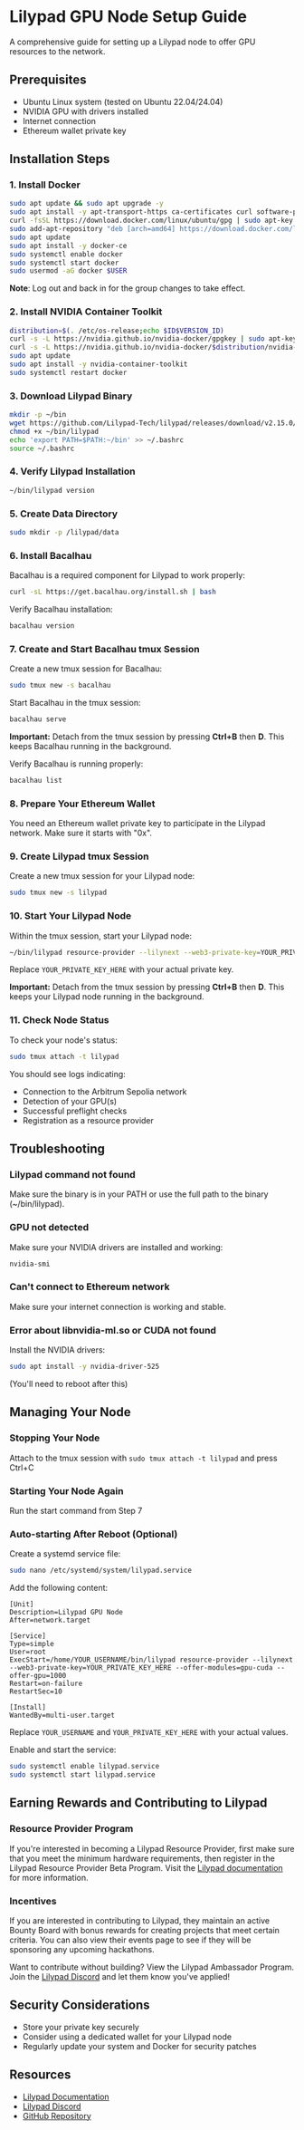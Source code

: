 # Lilypad GPU Node Setup Guide

A comprehensive guide for setting up a Lilypad node to offer GPU resources to the network.

## Prerequisites

- Ubuntu Linux system (tested on Ubuntu 22.04/24.04)
- NVIDIA GPU with drivers installed
- Internet connection
- Ethereum wallet private key

## Installation Steps

### 1. Install Docker

```bash
sudo apt update && sudo apt upgrade -y
sudo apt install -y apt-transport-https ca-certificates curl software-properties-common
curl -fsSL https://download.docker.com/linux/ubuntu/gpg | sudo apt-key add -
sudo add-apt-repository "deb [arch=amd64] https://download.docker.com/linux/ubuntu $(lsb_release -cs) stable"
sudo apt update
sudo apt install -y docker-ce
sudo systemctl enable docker
sudo systemctl start docker
sudo usermod -aG docker $USER
```

**Note**: Log out and back in for the group changes to take effect.

### 2. Install NVIDIA Container Toolkit

```bash
distribution=$(. /etc/os-release;echo $ID$VERSION_ID)
curl -s -L https://nvidia.github.io/nvidia-docker/gpgkey | sudo apt-key add -
curl -s -L https://nvidia.github.io/nvidia-docker/$distribution/nvidia-docker.list | sudo tee /etc/apt/sources.list.d/nvidia-docker.list
sudo apt update
sudo apt install -y nvidia-container-toolkit
sudo systemctl restart docker
```

### 3. Download Lilypad Binary

```bash
mkdir -p ~/bin
wget https://github.com/Lilypad-Tech/lilypad/releases/download/v2.15.0/lilypad-linux-amd64-gpu -O ~/bin/lilypad
chmod +x ~/bin/lilypad
echo 'export PATH=$PATH:~/bin' >> ~/.bashrc
source ~/.bashrc
```

### 4. Verify Lilypad Installation

```bash
~/bin/lilypad version
```

### 5. Create Data Directory

```bash
sudo mkdir -p /lilypad/data
```

### 6. Install Bacalhau

Bacalhau is a required component for Lilypad to work properly:

```bash
curl -sL https://get.bacalhau.org/install.sh | bash
```

Verify Bacalhau installation:
```bash
bacalhau version
```

### 7. Create and Start Bacalhau tmux Session

Create a new tmux session for Bacalhau:
```bash
sudo tmux new -s bacalhau
```

Start Bacalhau in the tmux session:
```bash
bacalhau serve
```

**Important:** Detach from the tmux session by pressing **Ctrl+B** then **D**. This keeps Bacalhau running in the background.

Verify Bacalhau is running properly:
```bash
bacalhau list
```

### 8. Prepare Your Ethereum Wallet

You need an Ethereum wallet private key to participate in the Lilypad network. Make sure it starts with "0x".

### 9. Create Lilypad tmux Session

Create a new tmux session for your Lilypad node:
```bash
sudo tmux new -s lilypad
```

### 10. Start Your Lilypad Node

Within the tmux session, start your Lilypad node:
```bash
~/bin/lilypad resource-provider --lilynext --web3-private-key=YOUR_PRIVATE_KEY_HERE --offer-modules=gpu-cuda --offer-gpu=1000
```

Replace `YOUR_PRIVATE_KEY_HERE` with your actual private key. 

**Important:** Detach from the tmux session by pressing **Ctrl+B** then **D**. This keeps your Lilypad node running in the background.

### 11. Check Node Status

To check your node's status:
```bash
sudo tmux attach -t lilypad
```

You should see logs indicating:
- Connection to the Arbitrum Sepolia network
- Detection of your GPU(s)
- Successful preflight checks
- Registration as a resource provider

## Troubleshooting

### Lilypad command not found
Make sure the binary is in your PATH or use the full path to the binary (~/bin/lilypad).

### GPU not detected
Make sure your NVIDIA drivers are installed and working:
```bash
nvidia-smi
```

### Can't connect to Ethereum network
Make sure your internet connection is working and stable.

### Error about libnvidia-ml.so or CUDA not found
Install the NVIDIA drivers:
```bash
sudo apt install -y nvidia-driver-525
```
(You'll need to reboot after this)

## Managing Your Node

### Stopping Your Node
Attach to the tmux session with `sudo tmux attach -t lilypad` and press Ctrl+C

### Starting Your Node Again 
Run the start command from Step 7

### Auto-starting After Reboot (Optional)

Create a systemd service file:

```bash
sudo nano /etc/systemd/system/lilypad.service
```

Add the following content:

```
[Unit]
Description=Lilypad GPU Node
After=network.target

[Service]
Type=simple
User=root
ExecStart=/home/YOUR_USERNAME/bin/lilypad resource-provider --lilynext --web3-private-key=YOUR_PRIVATE_KEY_HERE --offer-modules=gpu-cuda --offer-gpu=1000
Restart=on-failure
RestartSec=10

[Install]
WantedBy=multi-user.target
```

Replace `YOUR_USERNAME` and `YOUR_PRIVATE_KEY_HERE` with your actual values.

Enable and start the service:

```bash
sudo systemctl enable lilypad.service
sudo systemctl start lilypad.service
```

## Earning Rewards and Contributing to Lilypad

### Resource Provider Program
If you're interested in becoming a Lilypad Resource Provider, first make sure that you meet the minimum hardware requirements, then register in the Lilypad Resource Provider Beta Program. Visit the [Lilypad documentation](https://docs.lilypad.tech/lilypad) for more information.

### Incentives
If you are interested in contributing to Lilypad, they maintain an active Bounty Board with bonus rewards for creating projects that meet certain criteria. You can also view their events page to see if they will be sponsoring any upcoming hackathons.

Want to contribute without building? View the Lilypad Ambassador Program. Join the [Lilypad Discord](https://discord.com/invite/tnE8SMmsxW) and let them know you've applied!

## Security Considerations

- Store your private key securely
- Consider using a dedicated wallet for your Lilypad node
- Regularly update your system and Docker for security patches

## Resources

- [Lilypad Documentation](https://docs.lilypad.tech/)
- [Lilypad Discord](https://discord.com/invite/tnE8SMmsxW)
- [GitHub Repository](https://github.com/Lilypad-Tech/lilypad)
